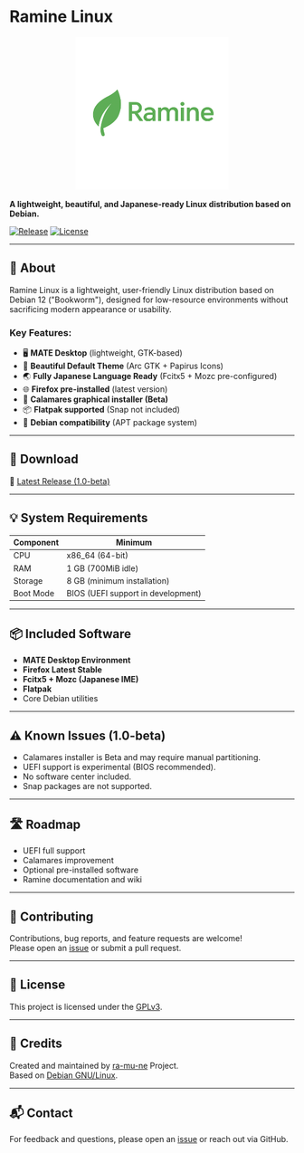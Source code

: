 # Ramine Linux

<p align="center">
  <img src="./docs/image/ramine-logo.png" alt="Ramine Linux Logo" width="270">
</p>

**A lightweight, beautiful, and Japanese-ready Linux distribution based on Debian.**  

[![Release](https://img.shields.io/github/v/release/ra-mu-ne/ramine)](https://github.com/ra-mu-ne/ramine/releases)
[![License](https://img.shields.io/github/license/ra-mu-ne/ramine)](https://github.com/ra-mu-ne/ramine/blob/main/LICENSE)

---

## 📝 About

Ramine Linux is a lightweight, user-friendly Linux distribution based on Debian 12 ("Bookworm"), designed for low-resource environments without sacrificing modern appearance or usability.  

### Key Features:
- 🖥️ **MATE Desktop** (lightweight, GTK-based)
- 🎨 **Beautiful Default Theme** (Arc GTK + Papirus Icons)
- 🌏 **Fully Japanese Language Ready** (Fcitx5 + Mozc pre-configured)
- 🌐 **Firefox pre-installed** (latest version)
- 💽 **Calamares graphical installer (Beta)**
- 📦 **Flatpak supported** (Snap not included)
- 🧩 **Debian compatibility** (APT package system)

---

## 🚀 Download

🔗 [Latest Release (1.0-beta)](https://github.com/ra-mu-ne/ramine/releases)

---

## 💡 System Requirements

| Component    | Minimum |
|-------------|---------|
| CPU         | x86_64 (64-bit) |
| RAM         | 1 GB (700MiB idle) |
| Storage     | 8 GB (minimum installation) |
| Boot Mode   | BIOS (UEFI support in development) |

---

## 📦 Included Software

- **MATE Desktop Environment**
- **Firefox Latest Stable**
- **Fcitx5 + Mozc (Japanese IME)**
- **Flatpak**
- Core Debian utilities

---

## ⚠️ Known Issues (1.0-beta)

- Calamares installer is Beta and may require manual partitioning.
- UEFI support is experimental (BIOS recommended).
- No software center included.
- Snap packages are not supported.

---

## 🛣️ Roadmap

- UEFI full support
- Calamares improvement
- Optional pre-installed software
- Ramine documentation and wiki

---

## 🤝 Contributing

Contributions, bug reports, and feature requests are welcome!  
Please open an [issue](https://github.com/ra-mu-ne/ramine/issues) or submit a pull request.

---

## 📜 License

This project is licensed under the [GPLv3](https://github.com/ra-mu-ne/ramine/blob/main/LICENSE).

---

## 🙏 Credits

Created and maintained by [ra-mu-ne](https://github.com/ra-mu-ne) Project.  
Based on [Debian GNU/Linux](https://www.debian.org/).

---

## 📬 Contact

For feedback and questions, please open an [issue](https://github.com/ra-mu-ne/ramine/issues) or reach out via GitHub.


